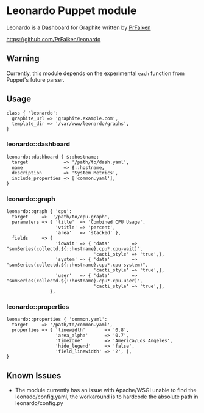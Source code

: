 Leonardo Puppet module
======================

Leonardo is a Dashboard for Graphite written by [PrFalken](https://github.com/PrFalken)

https://github.com/PrFalken/leonardo

Warning
-------

Currently, this module depends on the experimental `each` function from Puppet's future parser.

Usage
-----

```puppet
class { 'leonardo':
  graphite_url => 'graphite.example.com',
  template_dir => '/var/www/leonardo/graphs',
}
```

### leonardo::dashboard

```puppet
leonardo::dashboard { $::hostname:
  target             => '/path/to/dash.yaml',
  name               => $::hostname,
  description        => 'System Metrics',
  include_properties => ['common.yaml'],
}
```

### leonardo::graph
```puppet
leonardo::graph { 'cpu':
  target     =>  '/path/to/cpu.graph',
  parameters => { 'title'  => 'Combined CPU Usage',
                  'vtitle' => 'percent',
                  'area'   => 'stacked' },
  fields     => {
                  'iowait' => { 'data'        => "sumSeries(collectd.${::hostname}.cpu*.cpu-wait)",
                                'cacti_style' => 'true',},
                  'system' => { 'data'        => "sumSeries(collectd.${::hostname}.cpu*.cpu-system)",
                                'cacti_style' => 'true',},
                  'user'   => { 'data'        => "sumSeries(collectd.${::hostname}.cpu*.cpu-user)",
                                'cacti_style' => 'true',},
                },
```

### leonardo::properties

```puppet
leonardo::properties { 'common.yaml':
  target     => '/path/to/common.yaml',
  properties => { 'linewidth'       => '0.8',
                  'area_alpha'      => '0.7',
                  'timezone'        => 'America/Los_Angeles',
                  'hide_legend'     => 'false',
                  'field_linewidth' => '2', },
}
```


Known Issues
------------

* The module currently has an issue with Apache/WSGI unable to find the leonado/config.yaml, the workaround is to hardcode the absolute path in leonardo/config.py

